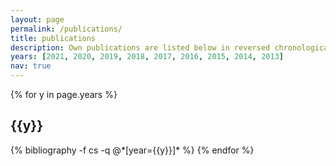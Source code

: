 ```yaml
---
layout: page
permalink: /publications/
title: publications
description: Own publications are listed below in reversed chronological order; author names are given in alphabetical order depending on the author's last name (if not indicated otherwise).
years: [2021, 2020, 2019, 2018, 2017, 2016, 2015, 2014, 2013]
nav: true
---
```


<div class="publications">

{% for y in page.years %}
  <h2 class="year">{{y}}</h2>
  {% bibliography -f cs -q @*[year={{y}}]* %}
{% endfor %}

</div>